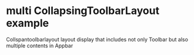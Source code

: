 # multi CollapsingToolbarLayout example
 Collspantoolbarlayout layout display that includes not only Toolbar but also multiple contents in Appbar
